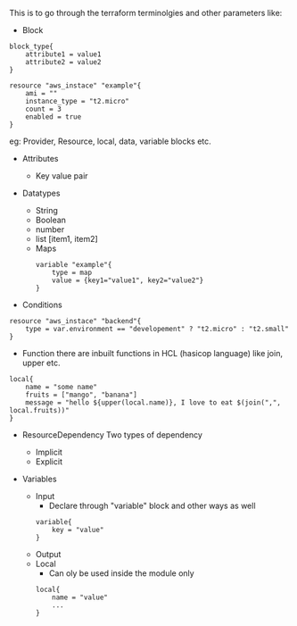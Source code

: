 This is to go through the terraform terminolgies and other parameters like:
- Block
```
block_type{
    attribute1 = value1
    attribute2 = value2
}
```
```
resource "aws_instace" "example"{
    ami = ""
    instance_type = "t2.micro"
    count = 3
    enabled = true
}
```
eg: Provider, Resource, local, data, variable blocks etc.
- Attributes
    - Key value pair

- Datatypes
    - String
    - Boolean
    - number
    - list [item1, item2]
    - Maps
        ```
        variable "example"{
            type = map
            value = {key1="value1", key2="value2"}
        }
        ```
- Conditions
```
resource "aws_instace" "backend"{
    type = var.environment == "developement" ? "t2.micro" : "t2.small"
}
```
- Function
there are inbuilt functions in HCL (hasicop language) like join, upper etc.
```
local{
    name = "some name"
    fruits = ["mango", "banana"]
    message = "hello ${upper(local.name)}, I love to eat $(join(",", local.fruits))"
}
```
- ResourceDependency
    Two types of dependency
    - Implicit
    - Explicit 

- Variables
    - Input 
        - Declare through "variable" block and other ways as well
        ```
        variable{
            key = "value"
        }
        ```
    - Output
    - Local
        - Can oly be used inside the module only
        ```
        local{
            name = "value"
            ...
        }
        ```